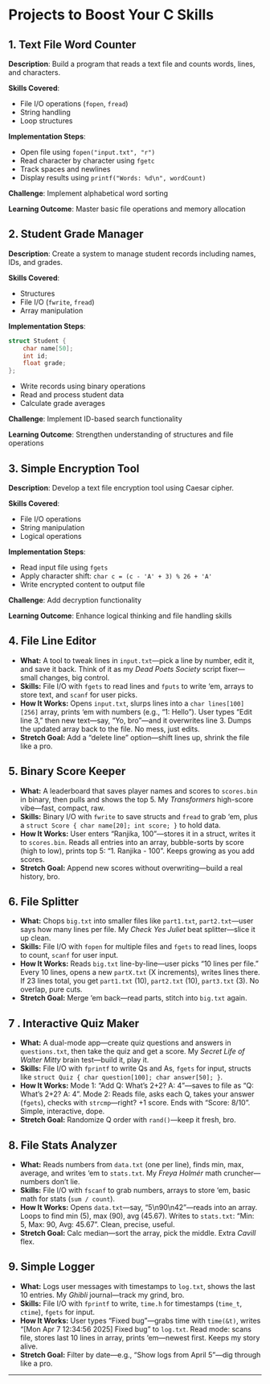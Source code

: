 # Projects to Boost Your C Skills

## 1. Text File Word Counter

**Description**: Build a program that reads a text file and counts words, lines, and characters.

**Skills Covered**:
- File I/O operations (`fopen`, `fread`)
- String handling
- Loop structures

**Implementation Steps**:
- Open file using `fopen("input.txt", "r")`
- Read character by character using `fgetc`
- Track spaces and newlines
- Display results using `printf("Words: %d\n", wordCount)`

**Challenge**: Implement alphabetical word sorting

**Learning Outcome**: Master basic file operations and memory allocation

## 2. Student Grade Manager

**Description**: Create a system to manage student records including names, IDs, and grades.

**Skills Covered**:
- Structures
- File I/O (`fwrite`, `fread`)
- Array manipulation

**Implementation Steps**:
```c
struct Student {
    char name[50];
    int id;
    float grade;
};
```
- Write records using binary operations
- Read and process student data
- Calculate grade averages

**Challenge**: Implement ID-based search functionality

**Learning Outcome**: Strengthen understanding of structures and file operations

## 3. Simple Encryption Tool

**Description**: Develop a text file encryption tool using Caesar cipher.

**Skills Covered**:
- File I/O operations
- String manipulation
- Logical operations

**Implementation Steps**:
- Read input file using `fgets`
- Apply character shift: `char c = (c - 'A' + 3) % 26 + 'A'`
- Write encrypted content to output file

**Challenge**: Add decryption functionality

**Learning Outcome**: Enhance logical thinking and file handling skills

## 4. File Line Editor
- **What:** A tool to tweak lines in `input.txt`—pick a line by number, edit it, and save it back. Think of it as my *Dead Poets Society* script fixer—small changes, big control.  
- **Skills:** File I/O with `fgets` to read lines and `fputs` to write ‘em, arrays to store text, and `scanf` for user picks.  
- **How It Works:** Opens `input.txt`, slurps lines into a `char lines[100][256]` array, prints ‘em with numbers (e.g., “1: Hello”). User types “Edit line 3,” then new text—say, “Yo, bro”—and it overwrites line 3. Dumps the updated array back to the file. No mess, just edits.  
- **Stretch Goal:** Add a “delete line” option—shift lines up, shrink the file like a pro.  

## 5. Binary Score Keeper
- **What:** A leaderboard that saves player names and scores to `scores.bin` in binary, then pulls and shows the top 5. My *Transformers* high-score vibe—fast, compact, raw.  
- **Skills:** Binary I/O with `fwrite` to save structs and `fread` to grab ‘em, plus a `struct Score { char name[20]; int score; }` to hold data.  
- **How It Works:** User enters “Ranjika, 100”—stores it in a struct, writes it to `scores.bin`. Reads all entries into an array, bubble-sorts by score (high to low), prints top 5: “1. Ranjika - 100”. Keeps growing as you add scores.  
- **Stretch Goal:** Append new scores without overwriting—build a real history, bro.  

## 6. File Splitter
- **What:** Chops `big.txt` into smaller files like `part1.txt`, `part2.txt`—user says how many lines per file. My *Check Yes Juliet* beat splitter—slice it up clean.  
- **Skills:** File I/O with `fopen` for multiple files and `fgets` to read lines, loops to count, `scanf` for user input.  
- **How It Works:** Reads `big.txt` line-by-line—user picks “10 lines per file.” Every 10 lines, opens a new `partX.txt` (X increments), writes lines there. If 23 lines total, you get `part1.txt` (10), `part2.txt` (10), `part3.txt` (3). No overlap, pure cuts.  
- **Stretch Goal:** Merge ‘em back—read parts, stitch into `big.txt` again.  

## 7 . Interactive Quiz Maker
- **What:** A dual-mode app—create quiz questions and answers in `questions.txt`, then take the quiz and get a score. My *Secret Life of Walter Mitty* brain test—build it, play it.  
- **Skills:** File I/O with `fprintf` to write Qs and As, `fgets` for input, structs like `struct Quiz { char question[100]; char answer[50]; }`.  
- **How It Works:** Mode 1: “Add Q: What’s 2+2? A: 4”—saves to file as “Q: What’s 2+2? A: 4”. Mode 2: Reads file, asks each Q, takes your answer (`fgets`), checks with `strcmp`—right? +1 score. Ends with “Score: 8/10”. Simple, interactive, dope.  
- **Stretch Goal:** Randomize Q order with `rand()`—keep it fresh, bro.  

## 8. File Stats Analyzer
- **What:** Reads numbers from `data.txt` (one per line), finds min, max, average, and writes ‘em to `stats.txt`. My *Freya Holmér* math cruncher—numbers don’t lie.  
- **Skills:** File I/O with `fscanf` to grab numbers, arrays to store ‘em, basic math for stats (`sum / count`).  
- **How It Works:** Opens `data.txt`—say, “5\n90\n42”—reads into an array. Loops to find min (5), max (90), avg (45.67). Writes to `stats.txt`: “Min: 5, Max: 90, Avg: 45.67”. Clean, precise, useful.  
- **Stretch Goal:** Calc median—sort the array, pick the middle. Extra *Cavill* flex.  

## 9. Simple Logger
- **What:** Logs user messages with timestamps to `log.txt`, shows the last 10 entries. My *Ghibli* journal—track my grind, bro.  
- **Skills:** File I/O with `fprintf` to write, `time.h` for timestamps (`time_t`, `ctime`), `fgets` for input.  
- **How It Works:** User types “Fixed bug”—grabs time with `time(&t)`, writes “[Mon Apr 7 12:34:56 2025] Fixed bug” to `log.txt`. Read mode: scans file, stores last 10 lines in array, prints ‘em—newest first. Keeps my story alive.  
- **Stretch Goal:** Filter by date—e.g., “Show logs from April 5”—dig through like a pro.  

---